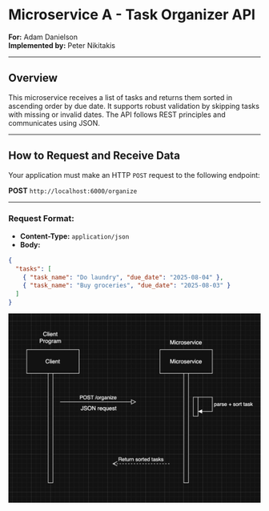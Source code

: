 # Microservice A - Task Organizer API

**For:** Adam Danielson  
**Implemented by:** Peter Nikitakis

---

## Overview

This microservice receives a list of tasks and returns them sorted in ascending order by due date. It supports robust validation by skipping tasks with missing or invalid dates. The API follows REST principles and communicates using JSON.

---

## How to Request and Receive Data

Your application must make an HTTP `POST` request to the following endpoint:

**POST** `http://localhost:6000/organize`

---

### Request Format:

- **Content-Type:** `application/json`
- **Body:**

```json
{
  "tasks": [
    { "task_name": "Do laundry", "due_date": "2025-08-04" },
    { "task_name": "Buy groceries", "due_date": "2025-08-03" }
  ]
}
```

![UML Sequence Diagram](uml-diagram.png)